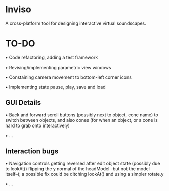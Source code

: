 # Inviso

A cross-platform tool for designing interactive virtual soundscapes. 

# TO-DO
• Code refactoring, adding a test framework

• Revising/implementing parametric view windows

• Constaining camera movement to bottom-left corner icons

• Implementing state pause, play, save and load


## GUI Details

• Back and forward scroll buttons (possibly next to object, cone name) to switch between objects, and also cones (for when an object, or a cone is hard to grab onto interactively)

• ...

## Interaction bugs

• Navigation controls getting reversed after edit object state (possibly due to lookAt() flipping the y normal of the headModel –but not the model itself–); a possible fix could be ditching lookAt() and using a simpler rotate.y

• ...
